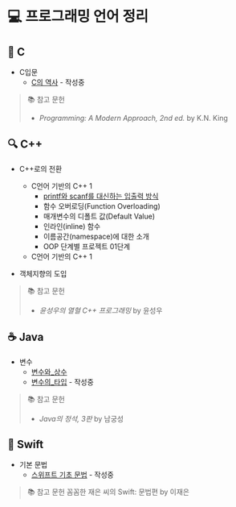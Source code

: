 # 💻 프로그래밍 언어 정리

## 🧠 C
* C입문
  * [C의 역사](C/01_C입문/01-01_C의_역사.md) - 작성중

> 📚 참고 문헌  
> * *Programming: A Modern Approach, 2nd ed.* by K.N. King

## 🔍 C++
* C++로의 전환
  * C언어 기반의 C++ 1
    * [printf와 scanf를 대신하는 입출력 방식](CPP/1_C++로의_전환/1-1_C언어_기반의_C++_1/1-1-1_printf와_scanf를_대신하는_입출력_방식.md)
    * 함수 오버로딩(Function Overloading)
    * 매개변수의 디폴트 값(Default Value)
    * 인라인(inline) 함수
    * 이름공간(namespace)에 대한 소개
    * OOP 단계별 프로젝트 01단계
  * C언어 기반의 C++ 1

* 객체지향의 도입

> 📚 참고 문헌
> * *윤성우의 열혈 C++ 프로그래밍* by 윤성우

## ☕ Java 
* 변수
  * [변수와_상수](Java/02_변수/02-01_변수와_상수.md)
  * [변수의_타입](Java/02_변수/02-02_변수의_타입.md) - 작성중
> 📚 참고 문헌  
> * *Java의 정석,  3판* by 남궁성

## 🍎 Swift
* 기본 문법
  * [스위프트 기초 문법](Swift/기본문법/스위프트_기초_문법.md) - 작성중
 
> 📚 참고 문헌
> 꼼꼼한 재은 씨의 Swift: 문법편 by 이재은
